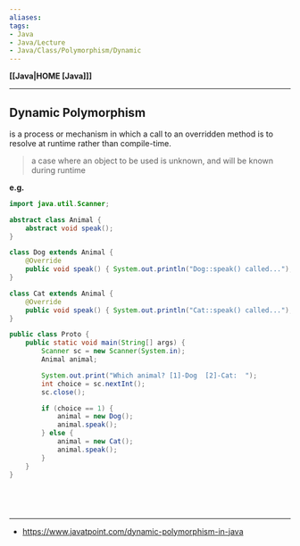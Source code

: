 ```yaml
---
aliases:
tags:
- Java
- Java/Lecture
- Java/Class/Polymorphism/Dynamic
---
```

**[[Java|HOME [Java]]]**

---
## Dynamic Polymorphism
is a process or mechanism in which a call to an overridden method is to resolve at runtime rather than compile-time.
> a case where an object to be used is unknown, and will be known during runtime

**e.g.**
```java
import java.util.Scanner;

abstract class Animal {
    abstract void speak();
}

class Dog extends Animal {
    @Override
    public void speak() { System.out.println("Dog::speak() called..."); }
}

class Cat extends Animal {
    @Override
    public void speak() { System.out.println("Cat::speak() called..."); }
}

public class Proto {
    public static void main(String[] args) {
        Scanner sc = new Scanner(System.in);
        Animal animal;

        System.out.print("Which animal? [1]-Dog  [2]-Cat:  ");
        int choice = sc.nextInt();
        sc.close();

        if (choice == 1) {
            animal = new Dog();
            animal.speak();
        } else {
            animal = new Cat();
            animal.speak();
        }
    }
}
```

<br>

# 
---
- https://www.javatpoint.com/dynamic-polymorphism-in-java